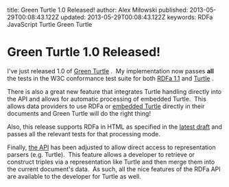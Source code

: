 title: Green Turtle 1.0 Released!
author: Alex Miłowski
published: 2013-05-29T00:08:43.122Z
updated: 2013-05-29T00:08:43.122Z
keywords: RDFa
          JavaScript
          Turtle
          Green Turtle

# Green Turtle 1.0 Released!

I've just released 1.0 of [Green Turtle](https://code.google.com/p/green-turtle/) .  My implementation now passes **all** the tests in the W3C conformance test suite for both [RDFa 1.1](http://www.w3.org/TR/rdfa-core/) and [Turtle](http://www.w3.org/TR/turtle/) .

There is also a great new feature that integrates Turtle handling directly into the API and allows for automatic processing of embedded Turtle.  This allows data providers to use RDFa or [embedded Turtle](http://www.w3.org/TR/turtle/#in-html) directly in their documents and Green Turtle will do the right thing! 

Also, this release supports RDFa in HTML as specified in the [latest draft](http://www.w3.org/TR/html-rdfa/) and passes all the relevant tests for that processing mode. 

Finally, [the API](https://code.google.com/p/green-turtle/wiki/MicroAPI) has been adjusted to allow direct access to representation parsers (e.g. Turtle).  This feature allows a developer to retrieve or construct triples via a representation like Turtle and then merge them into the current document's data.  As such, all the nice features of the RDFa API are available to the developer for Turtle as well. 



